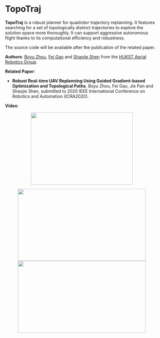 # TopoTraj

__TopoTraj__ is a robust planner for quadrotor trajectory replanning. It features searching for a set of topologically distinct trajectories to explore the solution space more thoroughly. It can support aggressive autonomous flight thanks to its computational efficiency and robustness. 

The source code will be available after the publication of the related paper.

__Authors__: [Boyu Zhou](http://boyuzhou.net), [Fei Gao](https://ustfei.com/) and [Shaojie Shen](http://uav.ust.hk/group/) from the [HUKST Aerial Robotics Group](http://uav.ust.hk/).

__Related Paper__:
- __Robust Real-time UAV Replanning Using Guided Gradient-based Optimization and Topological Paths__, Boyu Zhou, Fei Gao, Jie Pan and Shaojie Shen, submitted to 2020 IEEE International Conference on Robotics and Automation (ICRA2020).

__Video__:

<!-- add some gif of the paper video: -->
<p align="center">
  <img src="sim.gif" width = "335" height = "237"/>
</p>

<p align="center">
  <img src="img/exp1.gif" width = "420" height = "237"/>
<!-- </p> -->

<!-- <p align="center"> -->
  <img src="img/exp2.gif" width = "420" height = "237"/>
</p>



